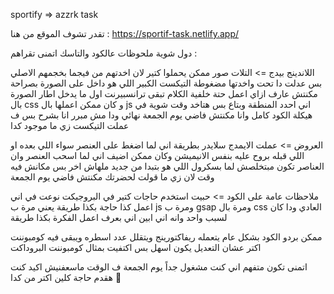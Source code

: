 sportify => azzrk task

تقدر تشوف الموقع من هنا : https://sportif-task.netlify.app/

دول شوية ملحوظات عالكود والتاسك اتمنى تقراهم :

اللاندينج بيدج =>
التلات صور ممكن يحملوا كتير لان اخدتهم من فيجما بخجمهم الاصلي بس عدلت دا تحت واخدتها مضغوطة
التيكست الكبير اللي هو داخل على الصورة بصراحة مكنتش عارف ازاي اعمل حتة خلفية الكلام تبقى ترانسبيرنت اول ما يدخل اطار الصورة بال css و كان ممكن اعملها بال js اني احدد المنطقة وبتاع بس هتاخد وقت شوية في هيكلة الكود كامل وانا مكنتش فاضي يوم الجمعة نهائي ودا مش مبرر انا بشرح بس ف عملت التيكست زي ما موجود كدا

العروض =>
عملت الايمدج سلايدر بطريقة اني لما اضغط على العنصر سواء اللي بعده او اللي قبله بروح عليه بنفس الانيميشن وكان ممكن اضيف اني لما اسحب العنصر وان العناصر تكون مبتخلصش لما بسكرول اللي هو بتبدا من جديد ملهاش اخر بس مكانش فيه وقت لان زي ما قولت لحضرتك مكنتش فاضي يوم الجمعة

ملاحظات عامة على الكود =>
حبيت استخدم حاجات كتير في البروجيكت نوعت في اني اعمل كذا حاجة بكذا طريقة يعني مرة ب js ومرة ب gsap ومرة بال css العادي ودا كان لسبب واحد وانه اني ابين اني بعرف اعمل الفكرة بكذا طريقة

ممكن بردو الكود بشكل عام يتعمله ريفاكتورينج ويتقلل عدد اسطره ويبقى فيه كومبوننت اكتر عشان التعديل يكون اسهل بس اكتفيت بمثال كومبوننت البروداكت

اتمنى تكون متفهم اني كنت مشغول جداً يوم الجمعة ف الوقت ماسعفنيش اكيد كنت هقدم حاجة كلين اكتر من كدا 🙏
